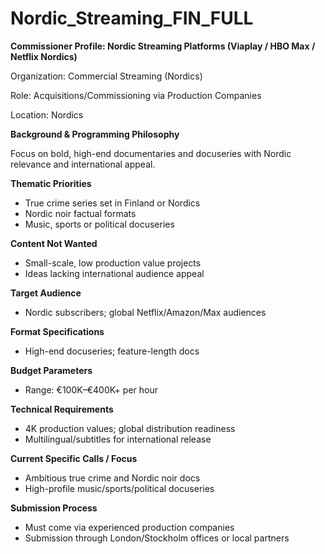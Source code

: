 # Nordic_Streaming_FIN_FULL

**Commissioner Profile: Nordic Streaming Platforms (Viaplay / HBO Max / Netflix Nordics)**

Organization: Commercial Streaming (Nordics)

Role: Acquisitions/Commissioning via Production Companies

Location: Nordics

**Background & Programming Philosophy**

Focus on bold, high-end documentaries and docuseries with Nordic relevance and international appeal.

**Thematic Priorities**

- True crime series set in Finland or Nordics
- Nordic noir factual formats
- Music, sports or political docuseries

**Content Not Wanted**

- Small-scale, low production value projects
- Ideas lacking international audience appeal

**Target Audience**

- Nordic subscribers; global Netflix/Amazon/Max audiences

**Format Specifications**

- High-end docuseries; feature-length docs

**Budget Parameters**

- Range: €100K–€400K+ per hour

**Technical Requirements**

- 4K production values; global distribution readiness
- Multilingual/subtitles for international release

**Current Specific Calls / Focus**

- Ambitious true crime and Nordic noir docs
- High-profile music/sports/political docuseries

**Submission Process**

- Must come via experienced production companies
- Submission through London/Stockholm offices or local partners